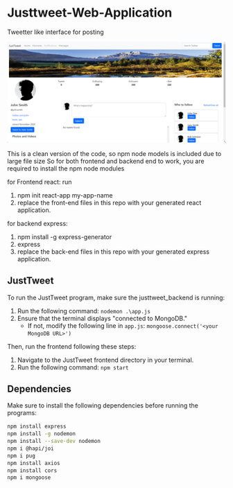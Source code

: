 # Justtweet-Web-Application
Tweetter like interface for posting

![Justtweet Interface](./images/justtweet.png)

This is a clean version of the code, so npm node models is included due to large file size
So for both frontend and backend end to work, you are required to install the npm node modules

for Frontend react:
run 
1. npm init react-app my-app-name
2. replace the front-end files in this repo with your generated react application.

for backend express:
1. npm install -g express-generator
2. express
3. replace the back-end files in this repo with your generated express application.

## JustTweet

To run the JustTweet program, make sure the justtweet_backend is running:
1. Run the following command: `nodemon .\app.js`
2. Ensure that the terminal displays "connected to MongoDB."
   - If not, modify the following line in `app.js`: `mongoose.connect('<your MongoDB URL>')`

Then, run the frontend following these steps:
1. Navigate to the JustTweet frontend directory in your terminal.
2. Run the following command: `npm start`

## Dependencies

Make sure to install the following dependencies before running the programs:

```bash
npm install express
npm install -g nodemon
npm install --save-dev nodemon
npm i @hapi/joi
npm i pug
npm install axios
npm install cors
npm i mongoose
